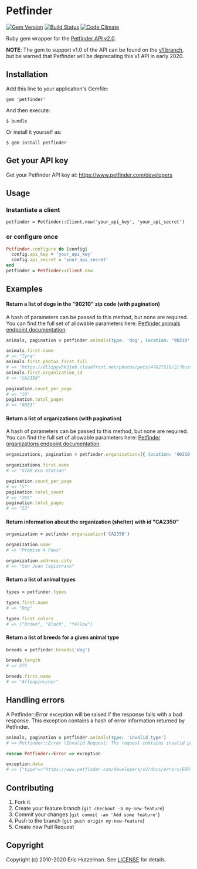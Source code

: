 # Petfinder

[![Gem Version](https://badge.fury.io/rb/petfinder.png)][gem]
[![Build Status](https://secure.travis-ci.org/ehutzelman/petfinder.png?branch=master)][travis]
[![Code Climate](https://codeclimate.com/github/ehutzelman/petfinder.png)](https://codeclimate.com/github/ehutzelman/petfinder)

[gem]: https://rubygems.org/gems/petfinder
[travis]: http://travis-ci.org/ehutzelman/petfinder

Ruby gem wrapper for the [Petfinder API v2.0](https://www.petfinder.com/developers/v2/docs).

**NOTE**: The gem to support v1.0 of the API can be found on the [v1 branch](https://github.com/ehutzelman/petfinder/tree/v1), but be warned that
Petfinder will be deprecating this v1 API in early 2020.

## Installation

Add this line to your application's Gemfile:

    gem 'petfinder'

And then execute:

    $ bundle

Or install it yourself as:

    $ gem install petfinder

## Get your API key

Get your Petfinder API key at: https://www.petfinder.com/developers

## Usage

### Instantiate a client

    petfinder = Petfinder::Client.new('your_api_key', 'your_api_secret')

### or configure once

```ruby
Petfinder.configure do |config|
  config.api_key = 'your_api_key'
  config.api_secret = 'your_api_secret'
end
petfinder = Petfinder::Client.new
```

## Examples

#### Return a list of dogs in the "90210" zip code (with pagination)
A hash of parameters can be passed to this method, but none are required. You can find the full set of allowable parameters here:
[Petfinder animals endpoint documentation](https://www.petfinder.com/developers/v2/docs/#get-animals).

```ruby
animals, pagination = petfinder.animals(type: 'dog', location: '90210', page: 1)

animals.first.name
# => "Tyra"
animals.first.photos.first.full
# => "https://dl5zpyw5k3jeb.cloudfront.net/photos/pets/47027518/2/?bust=1578168103"
animals.first.organization_id
# => "CA2350"

pagination.count_per_page
# => "20"
pagination.total_pages
# => "8853"
```

#### Return a list of organizations (with pagination)
A hash of parameters can be passed to this method, but none are required. You can find the full set of allowable parameters here:
[Petfinder organizations endpoint documentation](https://www.petfinder.com/developers/v2/docs/#get-organizations).

```ruby
organizations, pagination = petfinder.organizations({ location: '90210', limit: 5 })

organizations.first.name
# => "STAR Eco Station"

pagination.count_per_page
# => "5"
pagination.total_count
# => "265"
pagination.total_pages
# => "53"
```

#### Return information about the organization (shelter) with id "CA2350"

```ruby
organization = petfinder.organization('CA2350')

organization.name
# => "Promise 4 Paws"

organization.address.city
# => "San Juan Capistrano"
```

#### Return a list of animal types
```ruby
types = petfinder.types

types.first.name
# => "Dog"

types.first.colors
# => ["Brown", "Black", "Yellow"]
```

#### Return a list of breeds for a given animal type
```ruby
breeds = petfinder.breeds('dog')

breeds.length
# => 275

breeds.first.name
# => "Affenpinscher"
```

## Handling errors
A Petfinder::Error exception will be raised if the response fails with a bad response. This exception contains a hash of error information returned by Petfinder.

```ruby
animals, pagination = petfinder.animals(type: 'invalid_type')
# => Petfinder::Error (Invalid Request: The request contains invalid parameters.)

rescue Petfinder::Error => exception

exception.data
# => {"type"=>"https://www.petfinder.com/developers/v2/docs/errors/ERR-00002/", "status"=>400, "title"=>"Invalid Request", "detail"=>"The request contains invalid parameters.", "invalid-params"=>[{"in"=>"query", "path"=>"type", "message"=>"invalid_type is not a valid animal type."}]}
```

## Contributing

1. Fork it
2. Create your feature branch (`git checkout -b my-new-feature`)
3. Commit your changes (`git commit -am 'Add some feature'`)
4. Push to the branch (`git push origin my-new-feature`)
5. Create new Pull Request

## Copyright

Copyright (c) 2010-2020 Eric Hutzelman.
See [LICENSE][] for details.

[license]: LICENSE.txt

